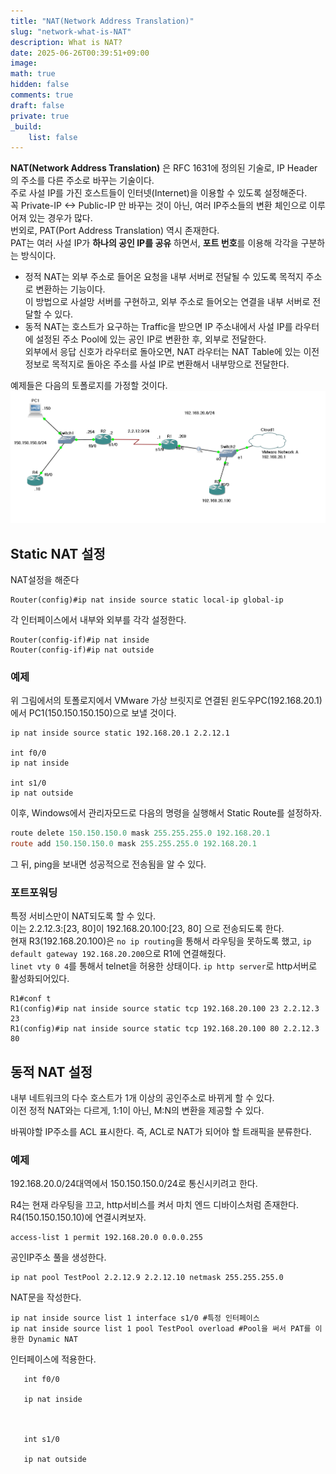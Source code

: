 ```yaml
---
title: "NAT(Network Address Translation)"
slug: "network-what-is-NAT"
description: What is NAT?
date: 2025-06-26T00:39:51+09:00
image: 
math: true
hidden: false
comments: true
draft: false
private: true
_build:
    list: false
---
```


**NAT(Network Address Translation)** 은 RFC 1631에 정의된 기술로, IP Header의 주소를 다른 주소로 바꾸는 기술이다.  
주로 사설 IP를 가진 호스트들이 인터넷(Internet)을 이용할 수 있도록 설정해준다.  
꼭 Private-IP <-> Public-IP 만 바꾸는 것이 아닌, 여러 IP주소들의 변환 체인으로 이루어져 있는 경우가 많다.  
번외로, PAT(Port Address Translation) 역시 존재한다.  
PAT는 여러 사설 IP가 **하나의 공인 IP를 공유** 하면서, **포트 번호**를 이용해 각각을 구분하는 방식이다.


- 정적 NAT는 외부 주소로 들어온 요청을 내부 서버로 전달될 수 있도록 목적지 주소로 변환하는 기능이다.  
이 방법으로 사설망 서버를 구현하고, 외부 주소로 들어오는 연결을 내부 서버로 전달할 수 있다.
- 동적 NAT는 호스트가 요구하는 Traffic을 받으면 IP 주소내에서 사설 IP를 라우터에 설정된 주소 Pool에 있는 공인 IP로 변환한 후, 외부로 전달한다.  
외부에서 응답 신호가 라우터로 돌아오면, NAT 라우터는 NAT Table에 있는 이전 정보로 목적지로 돌아온 주소를 사설 IP로 변환해서 내부망으로 전달한다.  

예제들은 다음의 토폴로지를 가정할 것이다.
![Network Topology](nat-example.png)

## Static NAT 설정
NAT설정을 해준다
```shell
Router(config)#ip nat inside source static local-ip global-ip
```


각 인터페이스에서 내부와 외부를 각각 설정한다.
```shell
Router(config-if)#ip nat inside
Router(config-if)#ip nat outside
```

### 예제
위 그림에서의 토폴로지에서 VMware 가상 브릿지로 연결된 윈도우PC(192.168.20.1)에서 PC1(150.150.150.150)으로 보낼 것이다.
```shell
ip nat inside source static 192.168.20.1 2.2.12.1

int f0/0
ip nat inside

int s1/0
ip nat outside
```

이후, Windows에서 관리자모드로 다음의 명령을 실행해서 Static Route를 설정하자.
```powershell
route delete 150.150.150.0 mask 255.255.255.0 192.168.20.1
route add 150.150.150.0 mask 255.255.255.0 192.168.20.1
```

그 뒤, ping을 보내면 성공적으로 전송됨을 알 수 있다.

### 포트포워딩
특정 서비스만이 NAT되도록 할 수 있다.  
이는 2.2.12.3:[23, 80]이 192.168.20.100:[23, 80] 으로 전송되도록 한다.  
현재 R3(192.168.20.100)은 `no ip routing`을 통해서 라우팅을 못하도록 했고, `ip default gateway 192.168.20.200`으로 R1에 연결해줬다.  
`linet vty 0 4`를 통해서 telnet을 허용한 상태이다. `ip http server`로 http서버로 활성화되어있다.

```shell
R1#conf t
R1(config)#ip nat inside source static tcp 192.168.20.100 23 2.2.12.3 23
R1(config)#ip nat inside source static tcp 192.168.20.100 80 2.2.12.3 80
```


## 동적 NAT 설정
내부 네트워크의 다수 호스트가 1개 이상의 공인주소로 바뀌게 할 수 있다.  
이전 정적 NAT와는 다르게, 1:1이 아닌, M:N의 변환을 제공할 수 있다.

바꿔야할 IP주소를 ACL 표시한다. 즉, ACL로 NAT가 되어야 할 트래픽을 분류한다.

### 예제
192.168.20.0/24대역에서 150.150.150.0/24로 통신시키려고 한다.

R4는 현재 라우팅을 끄고, http서비스를 켜서 마치 엔드 디바이스처럼 존재한다. R4(150.150.150.10)에 연결시켜보자.

```shell
access-list 1 permit 192.168.20.0 0.0.0.255

```

공인IP주소 풀을 생성한다.
```shell
ip nat pool TestPool 2.2.12.9 2.2.12.10 netmask 255.255.255.0
```

NAT문을 작성한다.
```shell
ip nat inside source list 1 interface s1/0 #특정 인터페이스
ip nat inside source list 1 pool TestPool overload #Pool을 써서 PAT를 이용한 Dynamic NAT
```

인터페이스에 적용한다.
```shell
   int f0/0

   ip nat inside



   int s1/0

   ip nat outside
```
